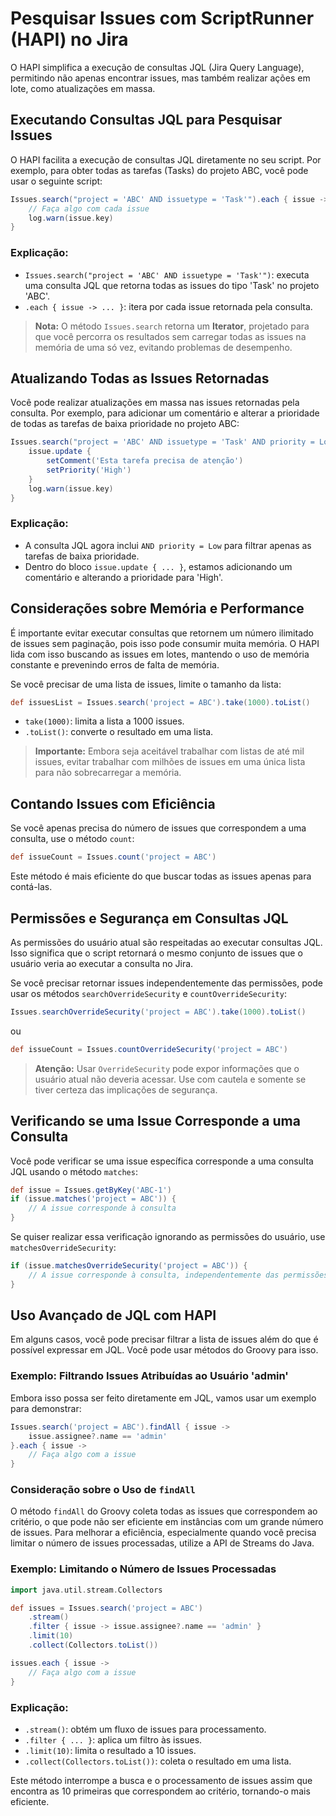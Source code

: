 # Pesquisar Issues com ScriptRunner (HAPI) no Jira

O HAPI simplifica a execução de consultas JQL (Jira Query Language), permitindo não apenas encontrar issues, mas também realizar ações em lote, como atualizações em massa.

## Executando Consultas JQL para Pesquisar Issues

O HAPI facilita a execução de consultas JQL diretamente no seu script. Por exemplo, para obter todas as tarefas (Tasks) do projeto ABC, você pode usar o seguinte script:

```groovy
Issues.search("project = 'ABC' AND issuetype = 'Task'").each { issue ->
    // Faça algo com cada issue
    log.warn(issue.key)
}
```

### Explicação:

- `Issues.search("project = 'ABC' AND issuetype = 'Task'")`: executa uma consulta JQL que retorna todas as issues do tipo 'Task' no projeto 'ABC'.
- `.each { issue -> ... }`: itera por cada issue retornada pela consulta.

> **Nota:** O método `Issues.search` retorna um **Iterator**, projetado para que você percorra os resultados sem carregar todas as issues na memória de uma só vez, evitando problemas de desempenho.

## Atualizando Todas as Issues Retornadas

Você pode realizar atualizações em massa nas issues retornadas pela consulta. Por exemplo, para adicionar um comentário e alterar a prioridade de todas as tarefas de baixa prioridade no projeto ABC:

```groovy
Issues.search("project = 'ABC' AND issuetype = 'Task' AND priority = Low").each { issue ->
    issue.update {
        setComment('Esta tarefa precisa de atenção')
        setPriority('High')
    }
    log.warn(issue.key)
}
```

### Explicação:

- A consulta JQL agora inclui `AND priority = Low` para filtrar apenas as tarefas de baixa prioridade.
- Dentro do bloco `issue.update { ... }`, estamos adicionando um comentário e alterando a prioridade para 'High'.

## Considerações sobre Memória e Performance

É importante evitar executar consultas que retornem um número ilimitado de issues sem paginação, pois isso pode consumir muita memória. O HAPI lida com isso buscando as issues em lotes, mantendo o uso de memória constante e prevenindo erros de falta de memória.

Se você precisar de uma lista de issues, limite o tamanho da lista:

```groovy
def issuesList = Issues.search('project = ABC').take(1000).toList()
```

- `take(1000)`: limita a lista a 1000 issues.
- `.toList()`: converte o resultado em uma lista.

> **Importante:** Embora seja aceitável trabalhar com listas de até mil issues, evitar trabalhar com milhões de issues em uma única lista para não sobrecarregar a memória.

## Contando Issues com Eficiência

Se você apenas precisa do número de issues que correspondem a uma consulta, use o método `count`:

```groovy
def issueCount = Issues.count('project = ABC')
```

Este método é mais eficiente do que buscar todas as issues apenas para contá-las.

## Permissões e Segurança em Consultas JQL

As permissões do usuário atual são respeitadas ao executar consultas JQL. Isso significa que o script retornará o mesmo conjunto de issues que o usuário veria ao executar a consulta no Jira.

Se você precisar retornar issues independentemente das permissões, pode usar os métodos `searchOverrideSecurity` e `countOverrideSecurity`:

```groovy
Issues.searchOverrideSecurity('project = ABC').take(1000).toList()
```

ou

```groovy
def issueCount = Issues.countOverrideSecurity('project = ABC')
```

> **Atenção:** Usar `OverrideSecurity` pode expor informações que o usuário atual não deveria acessar. Use com cautela e somente se tiver certeza das implicações de segurança.

## Verificando se uma Issue Corresponde a uma Consulta

Você pode verificar se uma issue específica corresponde a uma consulta JQL usando o método `matches`:

```groovy
def issue = Issues.getByKey('ABC-1')
if (issue.matches('project = ABC')) {
    // A issue corresponde à consulta
}
```

Se quiser realizar essa verificação ignorando as permissões do usuário, use `matchesOverrideSecurity`:

```groovy
if (issue.matchesOverrideSecurity('project = ABC')) {
    // A issue corresponde à consulta, independentemente das permissões
}
```

## Uso Avançado de JQL com HAPI

Em alguns casos, você pode precisar filtrar a lista de issues além do que é possível expressar em JQL. Você pode usar métodos do Groovy para isso.

### Exemplo: Filtrando Issues Atribuídas ao Usuário 'admin'

Embora isso possa ser feito diretamente em JQL, vamos usar um exemplo para demonstrar:

```groovy
Issues.search('project = ABC').findAll { issue ->
    issue.assignee?.name == 'admin'
}.each { issue ->
    // Faça algo com a issue
}
```

### Consideração sobre o Uso de `findAll`

O método `findAll` do Groovy coleta todas as issues que correspondem ao critério, o que pode não ser eficiente em instâncias com um grande número de issues. Para melhorar a eficiência, especialmente quando você precisa limitar o número de issues processadas, utilize a API de Streams do Java.

### Exemplo: Limitando o Número de Issues Processadas

```groovy
import java.util.stream.Collectors

def issues = Issues.search('project = ABC')
    .stream()
    .filter { issue -> issue.assignee?.name == 'admin' }
    .limit(10)
    .collect(Collectors.toList())

issues.each { issue ->
    // Faça algo com a issue
}
```

### Explicação:

- `.stream()`: obtém um fluxo de issues para processamento.
- `.filter { ... }`: aplica um filtro às issues.
- `.limit(10)`: limita o resultado a 10 issues.
- `.collect(Collectors.toList())`: coleta o resultado em uma lista.

Este método interrompe a busca e o processamento de issues assim que encontra as 10 primeiras que correspondem ao critério, tornando-o mais eficiente.
